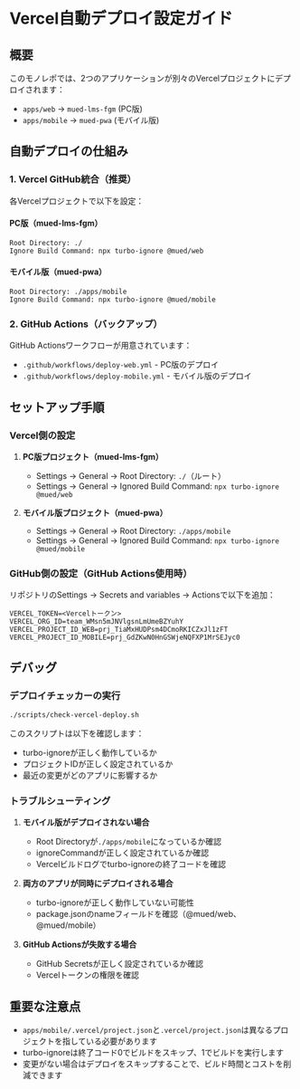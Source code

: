 # Vercel自動デプロイ設定ガイド

## 概要

このモノレポでは、2つのアプリケーションが別々のVercelプロジェクトにデプロイされます：
- `apps/web` → `mued-lms-fgm` (PC版)
- `apps/mobile` → `mued-pwa` (モバイル版)

## 自動デプロイの仕組み

### 1. Vercel GitHub統合（推奨）

各Vercelプロジェクトで以下を設定：

#### PC版（mued-lms-fgm）
```
Root Directory: ./
Ignore Build Command: npx turbo-ignore @mued/web
```

#### モバイル版（mued-pwa）
```
Root Directory: ./apps/mobile
Ignore Build Command: npx turbo-ignore @mued/mobile
```

### 2. GitHub Actions（バックアップ）

GitHub Actionsワークフローが用意されています：
- `.github/workflows/deploy-web.yml` - PC版のデプロイ
- `.github/workflows/deploy-mobile.yml` - モバイル版のデプロイ

## セットアップ手順

### Vercel側の設定

1. **PC版プロジェクト（mued-lms-fgm）**
   - Settings → General → Root Directory: `./`（ルート）
   - Settings → General → Ignored Build Command: `npx turbo-ignore @mued/web`

2. **モバイル版プロジェクト（mued-pwa）**
   - Settings → General → Root Directory: `./apps/mobile`
   - Settings → General → Ignored Build Command: `npx turbo-ignore @mued/mobile`

### GitHub側の設定（GitHub Actions使用時）

リポジトリのSettings → Secrets and variables → Actionsで以下を追加：

```
VERCEL_TOKEN=<Vercelトークン>
VERCEL_ORG_ID=team_WMsn5mJNVlgsnLmUmeBZYuhY
VERCEL_PROJECT_ID_WEB=prj_TiaMxHUDPsm4DCmoRKICZxJl1zFT
VERCEL_PROJECT_ID_MOBILE=prj_GdZKwN0HnGSWjeNQFXP1MrSEJyc0
```

## デバッグ

### デプロイチェッカーの実行

```bash
./scripts/check-vercel-deploy.sh
```

このスクリプトは以下を確認します：
- turbo-ignoreが正しく動作しているか
- プロジェクトIDが正しく設定されているか
- 最近の変更がどのアプリに影響するか

### トラブルシューティング

1. **モバイル版がデプロイされない場合**
   - Root Directoryが`./apps/mobile`になっているか確認
   - ignoreCommandが正しく設定されているか確認
   - Vercelビルドログでturbo-ignoreの終了コードを確認

2. **両方のアプリが同時にデプロイされる場合**
   - turbo-ignoreが正しく動作していない可能性
   - package.jsonのnameフィールドを確認（@mued/web、@mued/mobile）

3. **GitHub Actionsが失敗する場合**
   - GitHub Secretsが正しく設定されているか確認
   - Vercelトークンの権限を確認

## 重要な注意点

- `apps/mobile/.vercel/project.json`と`.vercel/project.json`は異なるプロジェクトを指している必要があります
- turbo-ignoreは終了コード0でビルドをスキップ、1でビルドを実行します
- 変更がない場合はデプロイをスキップすることで、ビルド時間とコストを削減できます